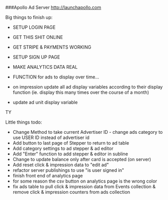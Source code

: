 ###Apollo Ad Server
http://launchapollo.com

Big things to finish up:
 - SETUP LOGIN PAGE
 - GET THIS SHIT ONLINE
 - GET STRIPE & PAYMENTS WORKING
 - SETUP SIGN UP PAGE
 - MAKE ANALYTICS DATA REAL

 - FUNCTION for ads to display over time...
  - on impression update all ad display variables according to their display function (ie. display this many times over the course of a month)
  - update ad unit display variable 

 TY

Little things todo:
 - Change Method to take current Advertiser ID - change ads category to use USER ID instead of advertiser id
 - Add button to last page of Stepper to return to ad table
 - Add category settings to ad stepper & ad editor
 - Add "Enter" function to add stepper & editor in subline
 - Change to update balance only after card is accepted (on server)
 - Add reset click & impression data to "edit ad"
 - refactor server publishings to use "is user signed in"
 - finish front end of analytics page
 - for some reason the csv button on analytics page is the wrong color
 - fix ads table to pull click & impression data from Events collection & remove click & impression counters from ads collection
